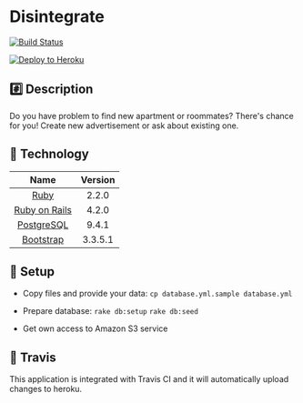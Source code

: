 # Disintegrate
[![Build Status](https://travis-ci.org/netguru-training/Disintegrate.svg)](https://travis-ci.org/netguru-training/Disintegrate)

[![Deploy to Heroku](https://www.herokucdn.com/deploy/button.png)](https://heroku.com/deploy)

## :hash: Description
Do you have problem to find new apartment or roommates? There's chance for you! Create new advertisement or ask about existing one.

## :closed_lock_with_key: Technology

| Name |  Version |
| :--: | :---: |
| [Ruby](https://www.ruby-lang.org) | 2.2.0 |
| [Ruby on Rails](http://www.rubyonrails.org/) | 4.2.0 |
| [PostgreSQL](http://www.postgresql.org/) | 9.4.1 |
| [Bootstrap](https://github.com/twbs/bootstrap-sass) | 3.3.5.1 |

## :book: Setup
* Copy files and provide your data:
`cp database.yml.sample database.yml`

* Prepare database:
`rake db:setup`
`rake db:seed`

* Get own access to Amazon S3 service

## :bookmark: Travis

This application is integrated with Travis CI and it will automatically upload changes to heroku.
